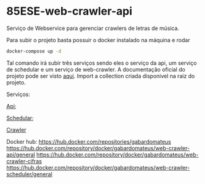 # 85ESE-web-crawler-api
Serviço de Webservice para gerenciar crawlers de letras de música.

Para subir o projeto basta possuir o docker instalado na máquina e rodar
```bash
docker-compose up -d
```
Tal comando irá subir três serviços sendo eles o serviço da api, um serviço de schedular e um serviço de web-crawler.
A documentação oficial do projeto pode ser visto [aqui](https://github.com/Mateus-Gabardo/85ESE-web-crawler-api/wiki/Documento-de-especifica%C3%A7%C3%A3o).
Import a collection criada disponivel na raiz do projeto.

Serviços:

[Api](https://github.com/Mateus-Gabardo/85ESE-web-crawler-api.git);

[Schedular]( https://github.com/Mateus-Gabardo/85ESE-web-crawler-scheduler.git);

[Crawler](https://github.com/Mateus-Gabardo/85ESE-web-crawler-cifras.git) 

Docker hub: https://hub.docker.com/repositories/gabardomateus
https://hub.docker.com/repository/docker/gabardomateus/web-crawler-api/general
https://hub.docker.com/repository/docker/gabardomateus/web-crawler-cifras
https://hub.docker.com/repository/docker/gabardomateus/web-crawler-scheduler/general
